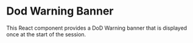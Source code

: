 # Dod Warning Banner

This React component provides a DoD Warning banner that is displayed once at the start of the session.